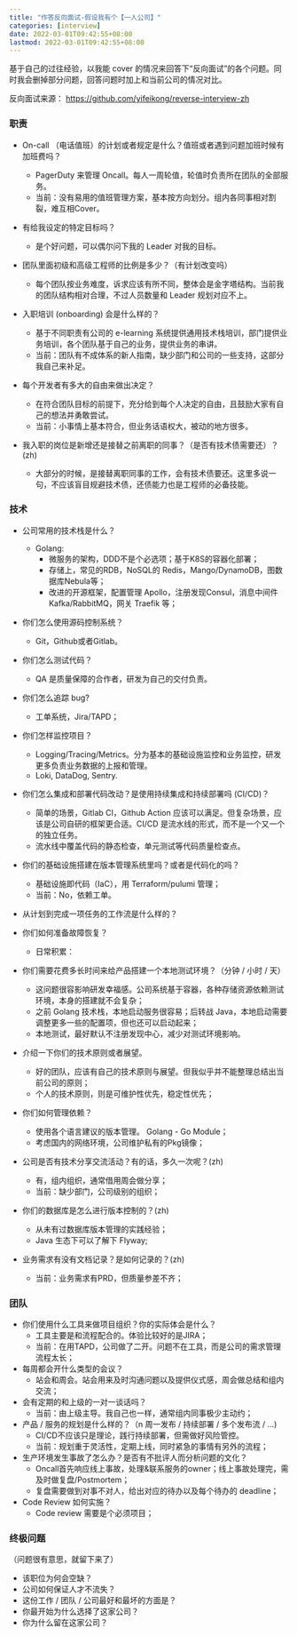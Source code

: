 ```yaml
---
title: "作答反向面试-假设我有个【一人公司】"
categories: [interview]
date: 2022-03-01T09:42:55+08:00
lastmod: 2022-03-01T09:42:55+08:00
---
```


基于自己的过往经验，以我能 cover 的情况来回答下“反向面试”的各个问题。同时我会删掉部分问题，回答问题时加上和当前公司的情况对比。

反向面试来源： https://github.com/yifeikong/reverse-interview-zh

<!--more-->

### 职责

- On-call （电话值班）的计划或者规定是什么？值班或者遇到问题加班时候有加班费吗？
	- PagerDuty 来管理 Oncall。每人一周轮值，轮值时负责所在团队的全部服务。
	- 当前：没有易用的值班管理方案，基本按方向划分。组内各同事相对割裂，难互相Cover。
- 有给我设定的特定目标吗？
  - 是个好问题，可以偶尔问下我的 Leader 对我的目标。

- 团队里面初级和高级工程师的比例是多少？（有计划改变吗）
  - 每个团队按业务难度，诉求应该有所不同，整体会是金字塔结构。当前我的团队结构相对合理，不过人员数量和 Leader 规划对应不上。

- 入职培训 (onboarding) 会是什么样的？
  - 基于不同职责有公司的 e-learning 系统提供通用技术栈培训，部门提供业务培训，各个团队基于自己的业务，提供业务的串讲。
  - 当前：团队有不成体系的新人指南，缺少部门和公司的一些支持，这部分我自己来补足。

- 每个开发者有多大的自由来做出决定？
  - 在符合团队目标的前提下，充分给到每个人决定的自由，且鼓励大家有自己的想法并勇敢尝试。
  - 当前：小事情上基本符合，但业务话语权大，被动的地方很多。

- 我入职的岗位是新增还是接替之前离职的同事？（是否有技术债需要还）？(zh)
  - 大部分的时候，是接替离职同事的工作，会有技术债要还。这里多说一句，不应该盲目规避技术债，还债能力也是工程师的必备技能。


### 技术

- 公司常用的技术栈是什么？
  - Golang: 
    - 微服务的架构，DDD不是个必选项；基于K8S的容器化部署；
    - 存储上，常见的RDB，NoSQL的 Redis，Mango/DynamoDB，图数据库Nebula等；
    - 改进的开源框架，配置管理 Apollo，注册发现Consul，消息中间件 Kafka/RabbitMQ，网关 Traefik 等；

- 你们怎么使用源码控制系统？
  - Git，Github或者Gitlab。

- 你们怎么测试代码？
  - QA 是质量保障的合作者，研发为自己的交付负责。

- 你们怎么追踪 bug?
  - 工单系统，Jira/TAPD；

- 你们怎样监控项目？
  - Logging/Tracing/Metrics。分为基本的基础设施监控和业务监控，研发更多负责业务数据的上报和管理。
  - Loki, DataDog, Sentry.

- 你们怎么集成和部署代码改动？是使用持续集成和持续部署吗 (CI/CD)？
  - 简单的场景，Gitlab CI，Github Action 应该可以满足。但复杂场景，应该是公司自研的框架更合适。CI/CD 是流水线的形式，而不是一个又一个的独立任务。
  - 流水线中覆盖代码的静态检查，单元测试等代码质量检查点。

- 你们的基础设施搭建在版本管理系统里吗？或者是代码化的吗？
  - 基础设施即代码（IaC），用 Terraform/pulumi 管理；
  - 当前：No，依赖工单。

- 从计划到完成一项任务的工作流是什么样的？
- 你们如何准备故障恢复？
  - 日常积累： 

- 你们需要花费多长时间来给产品搭建一个本地测试环境？（分钟 / 小时 / 天）
  - 这问题很容影响研发幸福感。公司系统基于容器，各种存储资源依赖测试环境，本身的搭建就不会复杂；
  - 之前 Golang 技术栈，本地启动服务很容易；后转战 Java，本地启动需要调整更多一些的配置项，但也还可以启动起来；
  - 本地测试，最好默认不注册发现中心，减少对测试环境影响。

- 介绍一下你们的技术原则或者展望。
  - 好的团队，应该有自己的技术原则与展望。但我似乎并不能整理总结出当前公司的原则；
  - 个人的技术原则，则是可维护性优先，稳定性优先；

- 你们如何管理依赖？
  - 使用各个语言建议的版本管理。 Golang - Go Module；
  - 考虑国内的网络环境，公司维护私有的Pkg镜像；

- 公司是否有技术分享交流活动？有的话，多久一次呢？(zh)
  - 有，组内组织，通常借用周会做分享；
  - 当前：缺少部门，公司级别的组织；

- 你们的数据库是怎么进行版本控制的？(zh)
  - 从未有过数据库版本管理的实践经验；
  - Java 生态下可以了解下 Flyway;

- 业务需求有没有文档记录？是如何记录的？(zh)
  - 当前：业务需求有PRD，但质量参差不齐；


### 团队

- 你们使用什么工具来做项目组织？你的实际体会是什么？
  - 工具主要是和流程配合的。体验比较好的是JIRA；
  - 当前：在用TAPD，公司做了二开。问题不在工具，而是公司的需求管理流程太长；
- 每周都会开什么类型的会议？
  - 站会和周会。站会用来及时沟通问题以及提供仪式感，周会做总结和组内交流；
- 会有定期的和上级的一对一谈话吗？
  - 当前：由上级主导。我自己也一样，通常组内同事极少主动约；
- 产品 / 服务的规划是什么样的？（n 周一发布 / 持续部署 / 多个发布流 / ...)
  - CI/CD不应该只是理论，践行持续部署，但需做好风险管控。
  - 当前：规划重于灵活性，定期上线，同时紧急的事情有另外的流程；
- 生产环境发生事故了怎么办？是否有不批评人而分析问题的文化？
  - Oncall首先响应线上事故，处理&联系服务的owner；线上事故处理完，需及时做复盘/Postmortem；
  - 复盘需要做到对事不对人，给出对应的待办以及每个待办的 deadline；
- Code Review 如何实施？
  - Code review 需要是个必须项目；

### 终极问题

（问题很有意思，就留下来了）

- 该职位为何会空缺？
- 公司如何保证人才不流失？
- 这份工作 / 团队 / 公司最好和最坏的方面是？
- 你最开始为什么选择了这家公司？
- 你为什么留在这家公司？
